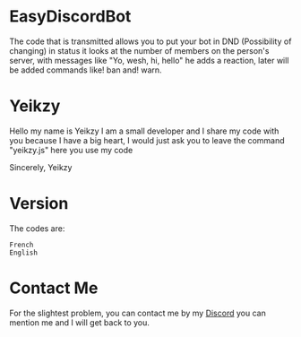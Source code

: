# EasyDiscordBot
The code that is transmitted allows you to put your bot in DND (Possibility of changing) in status it looks at the number of members on the person's server, with messages like "Yo, wesh, hi, hello" he adds a reaction, later will be added commands like! ban and! warn.

# Yeikzy 

Hello my name is Yeikzy I am a small developer and I share my code with you because I have a big heart, I would just ask you to leave the command "yeikzy.js" here you use my code

Sincerely, Yeikzy

# Version 


The codes are:
```
French
English
```

# Contact Me

For the slightest problem, you can contact me by my [Discord](https://discord.gg/NMR4zVqYf4) you can mention me and I will get back to you.
